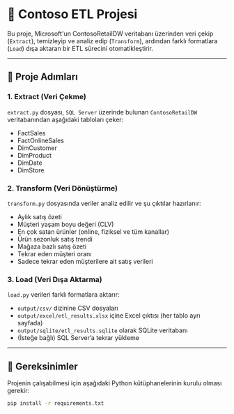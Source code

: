 # 🧪 Contoso ETL Projesi

Bu proje, Microsoft'un ContosoRetailDW veritabanı üzerinden veri çekip (`Extract`), temizleyip ve analiz edip (`Transform`), ardından farklı formatlara (`Load`) dışa aktaran bir ETL sürecini otomatikleştirir.

---

## 🚀 Proje Adımları

### 1. Extract (Veri Çekme)
`extract.py` dosyası, `SQL Server` üzerinde bulunan `ContosoRetailDW` veritabanından aşağıdaki tabloları çeker:

- FactSales  
- FactOnlineSales  
- DimCustomer  
- DimProduct  
- DimDate  
- DimStore

### 2. Transform (Veri Dönüştürme)
`transform.py` dosyasında veriler analiz edilir ve şu çıktılar hazırlanır:

- Aylık satış özeti  
- Müşteri yaşam boyu değeri (CLV)  
- En çok satan ürünler (online, fiziksel ve tüm kanallar)  
- Ürün sezonluk satış trendi  
- Mağaza bazlı satış özeti  
- Tekrar eden müşteri oranı  
- Sadece tekrar eden müşterilere ait satış verileri

### 3. Load (Veri Dışa Aktarma)
`load.py` verileri farklı formatlara aktarır:

- `output/csv/` dizinine CSV dosyaları  
- `output/excel/etl_results.xlsx` içine Excel çıktısı (her tablo ayrı sayfada)  
- `output/sqlite/etl_results.sqlite` olarak SQLite veritabanı  
- (İsteğe bağlı) SQL Server’a tekrar yükleme

---

## 🔧 Gereksinimler

Projenin çalışabilmesi için aşağıdaki Python kütüphanelerinin kurulu olması gerekir:

```bash
pip install -r requirements.txt
